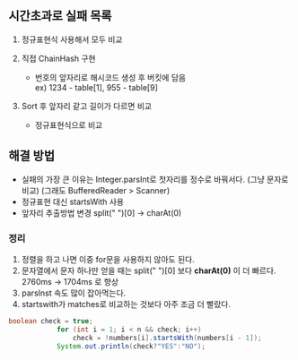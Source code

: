 
## 시간초과로 실패 목록
1. 정규표현식 사용해서 모두 비교
2. 직접 ChainHash 구현 
    - 번호의 앞자리로 해시코드 생성 후 버킷에 담음   
    ex) 1234 - table[1], 955 - table[9]
    
3. Sort 후 앞자리 같고 길이가 다르면 비교 
    - 정규표현식으로 비교 
    
    
## 해결 방법
- 실패의 가장 큰 이유는 Integer.parsInt로 첫자리를 정수로 바꿔서다. (그냥 문자로 비교)
  (그래도 BufferedReader > Scanner)
- 정규표현 대신 startsWith 사용
- 앞자리 추출방법 변경 split(" ")[0] -> charAt(0)
    
    
### 정리 
1. 정렬을 하고 나면 이중 for문을 사용하지 않아도 된다.
2. 문자열에서 문자 하나만 얻을 때는 
split(" ")[0] 보다 **charAt(0)** 이 더 빠르다. 
2760ms -> 1704ms 로 향상
3. parsInst 속도 많이 잡아먹는다.
4. startswith가 matches로 비교하는 것보다 아주 조금 더 빨랐다.

```java
boolean check = true;
            for (int i = 1; i < n && check; i++)
                check = !numbers[i].startsWith(numbers[i - 1]);
            System.out.println(check?"YES":"NO");
```
